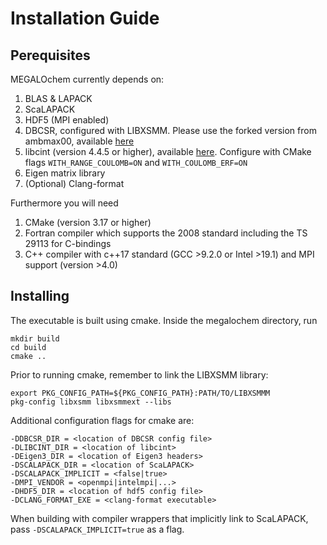 # Installation Guide

## Perequisites

MEGALOchem currently depends on:
1. BLAS & LAPACK
2. ScaLAPACK
3. HDF5 (MPI enabled)
4. DBCSR, configured with LIBXSMM. Please use the forked version from ambmax00, available [here](https://github.com/ambmax00/dbcsr/tree/feature_fixed)
5. libcint (version 4.4.5 or higher), available [here](https://github.com/sunqm/libcint). Configure with CMake flags `WITH_RANGE_COULOMB=ON` and `WITH_COULOMB_ERF=ON`
6. Eigen matrix library
7. (Optional) Clang-format

Furthermore you will need
1. CMake (version 3.17 or higher)
2. Fortran compiler which supports the 2008 standard including the TS 29113 for C-bindings
3. C++ compiler with c++17 standard (GCC >9.2.0 or Intel >19.1) and MPI support (version >4.0)

## Installing

The executable is built using cmake. Inside the megalochem directory, run
```
mkdir build
cd build
cmake ..
````
Prior to running cmake, remember to link the LIBXSMM library:
````
export PKG_CONFIG_PATH=${PKG_CONFIG_PATH}:PATH/TO/LIBXSMMM
pkg-config libxsmm libxsmmext --libs
````
Additional configuration flags for cmake are:
````
-DDBCSR_DIR = <location of DBCSR config file>
-DLIBCINT_DIR = <location of libcint>
-DEigen3_DIR = <location of Eigen3 headers>
-DSCALAPACK_DIR = <location of ScaLAPACK>
-DSCALAPACK_IMPLICIT = <false|true>
-DMPI_VENDOR = <openmpi|intelmpi|...>
-DHDF5_DIR = <location of hdf5 config file>
-DCLANG_FORMAT_EXE = <clang-format executable>
````

When building with compiler wrappers that implicitly link to ScaLAPACK, pass `-DSCALAPACK_IMPLICIT=true` as a flag.
